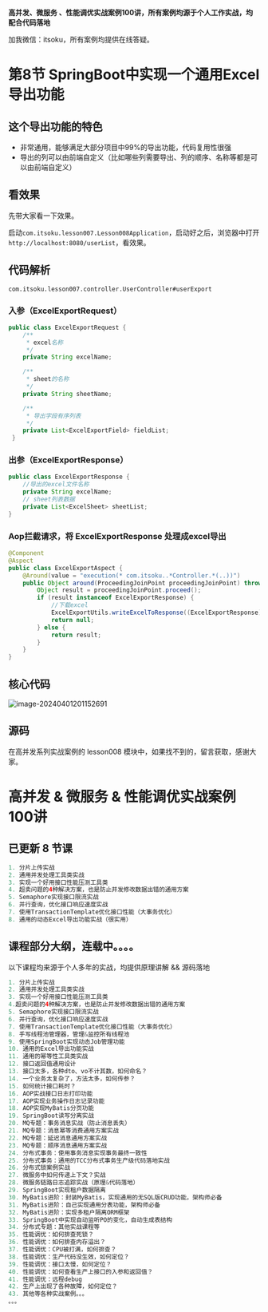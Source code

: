 **高并发、微服务 、性能调优实战案例100讲，所有案例均源于个人工作实战，均配合代码落地**

加我微信：itsoku，所有案例均提供在线答疑。



# 第8节 SpringBoot中实现一个通用Excel导出功能



## 这个导出功能的特色

- 非常通用，能够满足大部分项目中99%的导出功能，代码复用性很强
- 导出的列可以由前端自定义（比如哪些列需要导出、列的顺序、名称等都是可以由前端自定义）



## 看效果

先带大家看一下效果。

启动`com.itsoku.lesson007.Lesson008Application`，启动好之后，浏览器中打开`http://localhost:8080/userList`，看效果。



## 代码解析

```
com.itsoku.lesson007.controller.UserController#userExport
```

### 入参（ExcelExportRequest）

```java
public class ExcelExportRequest {
    /**
     * excel名称
     */
    private String excelName;

    /**
     * sheet的名称
     */
    private String sheetName;

    /**
     * 导出字段有序列表
     */
    private List<ExcelExportField> fieldList;
 }
```



### 出参（ExcelExportResponse）

```java
public class ExcelExportResponse {
    //导出的excel文件名称
    private String excelName;
    // sheet列表数据
    private List<ExcelSheet> sheetList;
}
```



### Aop拦截请求，将 ExcelExportResponse 处理成excel导出

```java
@Component
@Aspect
public class ExcelExportAspect {
    @Around(value = "execution(* com.itsoku..*Controller.*(..))")
    public Object around(ProceedingJoinPoint proceedingJoinPoint) throws Throwable {
        Object result = proceedingJoinPoint.proceed();
        if (result instanceof ExcelExportResponse) {
            //下载excel
            ExcelExportUtils.writeExcelToResponse((ExcelExportResponse) result);
            return null;
        } else {
            return result;
        }
    }
}
```



## 核心代码

![image-20240401201152691](https://learnone.oss-cn-beijing.aliyuncs.com/pic/202409201009883.png)

## 源码

在高并发系列实战案例的 lesson008 模块中，如果找不到的，留言获取，感谢大家。



# 高并发 & 微服务 & 性能调优实战案例100讲

## 已更新 8 节课

```java
1. 分片上传实战
2. 通用并发处理工具类实战
3. 实现一个好用接口性能压测工具类
4. 超卖问题的4种解决方案，也是防止并发修改数据出错的通用方案
5. Semaphore实现接口限流实战
6. 并行查询，优化接口响应速度实战
7. 使用TransactionTemplate优化接口性能（大事务优化）
8. 通用的动态Excel导出功能实战（很实用）
```

## 课程部分大纲，连载中。。。。

以下课程均来源于个人多年的实战，均提供原理讲解 && 源码落地

```java
1. 分片上传实战
2. 通用并发处理工具类实战
3. 实现一个好用接口性能压测工具类
4.超卖问题的4种解决方案，也是防止并发修改数据出错的通用方案
5. Semaphore实现接口限流实战
6. 并行查询，优化接口响应速度实战
7. 使用TransactionTemplate优化接口性能（大事务优化）
8. 手写线程池管理器，管理&监控所有线程池
9. 使用SpringBoot实现动态Job管理功能
10. 通用的Excel导出功能实战
11. 通用的幂等性工具类实战
12. 接口返回值通用设计
13. 接口太多，各种dto、vo不计其数，如何命名？
14. 一个业务太复杂了，方法太多，如何传参？
15. 如何统计接口耗时？
16. AOP实战接口日志打印功能
17. AOP实现业务操作日志记录功能
18. AOP实现MyBatis分页功能
19. SpringBoot读写分离实战
20. MQ专题：事务消息实战（防止消息丢失）
21. MQ专题：消息幂等消费通用方案实战
22. MQ专题：延迟消息通用方案实战
23. MQ专题：顺序消息通用方案实战
24. 分布式事务：使用事务消息实现事务最终一致性
25. 分布式事务：通用的TCC分布式事务生产级代码落地实战
26. 分布式锁案例实战
27. 微服务中如何传递上下文？实战
28. 微服务链路日志追踪实战（原理&代码落地）
29. SpringBoot实现租户数据隔离
30. MyBatis进阶：封装MyBatis，实现通用的无SQL版CRUD功能，架构师必备
31. MyBatis进阶：自己实现通用分表功能，架构师必备
32. MyBatis进阶：实现多租户隔离ORM框架
33. SpringBoot中实现自动监听PO的变化，自动生成表结构
34. 分布式专题：其他实战课程等
35. 性能调优：如何排查死锁？
36. 性能调优：如何排查内存溢出？
37. 性能调优：CPU被打满，如何排查？
38. 性能调优：生产代码没生效，如何定位？
39. 性能调优：接口太慢，如何定位？
40. 性能调优：如何查看生产上接口的入参和返回值？
41. 性能调优：远程debug
42. 生产上出现了各种故障，如何定位？
43. 其他等各种实战案例。。。
。。。
```

